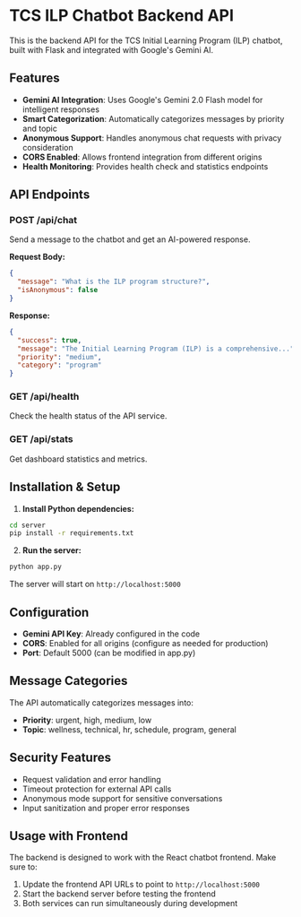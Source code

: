 # TCS ILP Chatbot Backend API

This is the backend API for the TCS Initial Learning Program (ILP) chatbot, built with Flask and integrated with Google's Gemini AI.

## Features

- **Gemini AI Integration**: Uses Google's Gemini 2.0 Flash model for intelligent responses
- **Smart Categorization**: Automatically categorizes messages by priority and topic
- **Anonymous Support**: Handles anonymous chat requests with privacy consideration
- **CORS Enabled**: Allows frontend integration from different origins
- **Health Monitoring**: Provides health check and statistics endpoints

## API Endpoints

### POST /api/chat
Send a message to the chatbot and get an AI-powered response.

**Request Body:**
```json
{
  "message": "What is the ILP program structure?",
  "isAnonymous": false
}
```

**Response:**
```json
{
  "success": true,
  "message": "The Initial Learning Program (ILP) is a comprehensive...",
  "priority": "medium",
  "category": "program"
}
```

### GET /api/health
Check the health status of the API service.

### GET /api/stats
Get dashboard statistics and metrics.

## Installation & Setup

1. **Install Python dependencies:**
```bash
cd server
pip install -r requirements.txt
```

2. **Run the server:**
```bash
python app.py
```

The server will start on `http://localhost:5000`

## Configuration

- **Gemini API Key**: Already configured in the code
- **CORS**: Enabled for all origins (configure as needed for production)
- **Port**: Default 5000 (can be modified in app.py)

## Message Categories

The API automatically categorizes messages into:
- **Priority**: urgent, high, medium, low
- **Topic**: wellness, technical, hr, schedule, program, general

## Security Features

- Request validation and error handling
- Timeout protection for external API calls
- Anonymous mode support for sensitive conversations
- Input sanitization and proper error responses

## Usage with Frontend

The backend is designed to work with the React chatbot frontend. Make sure to:
1. Update the frontend API URLs to point to `http://localhost:5000`
2. Start the backend server before testing the frontend
3. Both services can run simultaneously during development